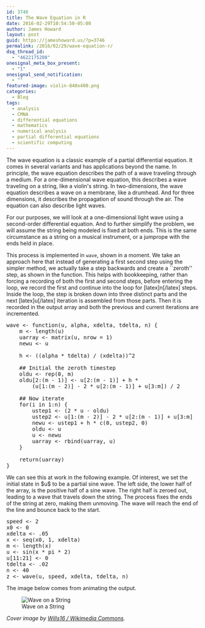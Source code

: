 ```yaml
---
id: 3746
title: The Wave Equation in R
date: 2016-02-29T10:54:50-05:00
author: James Howard
layout: post
guid: https://jameshoward.us/?p=3746
permalink: /2016/02/29/wave-equation-r/
dsq_thread_id:
  - "4622175208"
onesignal_meta_box_present:
  - "1"
onesignal_send_notification:
  - ""
featured-image: violin-840x400.png
categories:
  - Blog
tags:
  - analysis
  - CMNA
  - differential equations
  - mathematics
  - numerical analysis
  - partial differential equations
  - scientific computing
---
```

<!-- wp:paragraph -->
<p>The wave equation is a classic example of a partial differential equation. It comes in several variants and has applications beyond the name. In principle, the wave equation describes the path of a wave traveling through a medium. For a one-dimensional wave equation, this describes a wave traveling on a string, like a violin's string. In two-dimensions, the wave equation describes a wave on a membrane, like a drumhead. And for three dimensions, it describes the propagation of sound through the air. The equation can also describe light waves.</p>
<!-- /wp:paragraph -->

<!-- wp:paragraph -->
<p>For our purposes, we will look at a one-dimensional light wave using a second-order differential equation. And to further simplify the problem, we will assume the string being modeled is fixed at both ends. This is the same circumstance as a string on a musical instrument, or a jumprope with the ends held in place.</p>
<!-- /wp:paragraph -->

<!-- wp:paragraph -->
<p>This process is implemented in <code>wave</code>, shown in a moment. We take an approach here that instead of generating a first second step using the simpler method, we actually take a step backwards and create a ``zeroth'' step, as shown in the function. This helps with bookkeeping, rather than forcing a recording of both the first and second steps, before entering the loop, we record the first and continue into the loop for [latex]n[/latex] steps. Inside the loop, the step is broken down into three distinct parts and the next [latex]u[/latex] iteration is assembled from those parts. Then it is recorded in the output array and both the previous and current iterations are incremented.</p>
<!-- /wp:paragraph -->

<!-- wp:syntaxhighlighter/code {"language":"r"} -->
<pre class="wp-block-syntaxhighlighter-code">wave &lt;- function(u, alpha, xdelta, tdelta, n) {
    m &lt;- length(u)
    uarray &lt;- matrix(u, nrow = 1)
    newu &lt;- u
    
    h &lt;- ((alpha * tdelta) / (xdelta))^2
    
    ## Initial the zeroth timestep
    oldu &lt;- rep(0, m)
    oldu[2:(m - 1)] &lt;- u[2:(m - 1)] + h *
        (u[1:(m - 2)] - 2 * u[2:(m - 1)] + u[3:m]) / 2
    
    ## Now iterate
    for(i in 1:n) {
        ustep1 &lt;- (2 * u - oldu)
        ustep2 &lt;- u[1:(m - 2)] - 2 * u[2:(m - 1)] + u[3:m]
        newu &lt;- ustep1 + h * c(0, ustep2, 0)
        oldu &lt;- u
        u &lt;- newu
        uarray &lt;- rbind(uarray, u)
    }
    
    return(uarray)
}</pre>
<!-- /wp:syntaxhighlighter/code -->

<!-- wp:paragraph -->
<p>We can see this at work in the following example. Of interest, we set the initial state in $u$ to be a partial sine wave. The left side, the lower half of the array, is the positive half of a sine wave. The right half is zeroed out, leading to a wave that travels down the string. The process fixes the ends of the string at zero, making them unmoving. The wave will reach the end of the line and bounce back to the start.</p>
<!-- /wp:paragraph -->

<!-- wp:syntaxhighlighter/code {"language":"r"} -->
<pre class="wp-block-syntaxhighlighter-code">speed &lt;- 2
x0 &lt;- 0
xdelta &lt;- .05
x &lt;- seq(x0, 1, xdelta)
m &lt;- length(x)
u &lt;- sin(x * pi * 2)
u[11:21] &lt;- 0
tdelta &lt;- .02
n &lt;- 40
z &lt;- wave(u, speed, xdelta, tdelta, n)</pre>
<!-- /wp:syntaxhighlighter/code -->

<!-- wp:paragraph -->
<p>The image below comes from animating the output.</p>
<!-- /wp:paragraph -->

<!-- wp:image {"align":"center","id":3747,"className":"size-full wp-image-3747"} -->
<div class="wp-block-image size-full wp-image-3747"><figure class="aligncenter"><img src="https://jameshoward.us/wp-content/uploads/2016/01/output_pwVyzg.gif" alt="Wave on a String" class="wp-image-3747"/><figcaption>Wave on a String</figcaption></figure></div>
<!-- /wp:image -->

<!-- wp:paragraph -->
<p><em>Cover image by <a href="https://commons.wikimedia.org/wiki/File:Ruthin_School_Uploads_19.jpg">Wills16 / Wikimedia Commons</a>.</em></p>
<!-- /wp:paragraph -->
